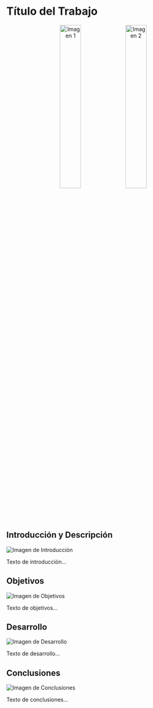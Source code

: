 # Título del Trabajo

<p align="center">
  <img src="images/imagen1.png" width="33%" alt="Imagen 1"/>
  <img src="images/imagen2.png" width="33%" alt="Imagen 2"/>
</p>

## Introducción y Descripción

![Imagen de Introducción](images/imagen_intro.png)

Texto de introducción...

## Objetivos

![Imagen de Objetivos](images/imagen_objetivos.png)

Texto de objetivos...

## Desarrollo

![Imagen de Desarrollo](images/imagen_desarrollo.png)

Texto de desarrollo...

## Conclusiones

![Imagen de Conclusiones](images/imagen_conclusiones.png)

Texto de conclusiones...
